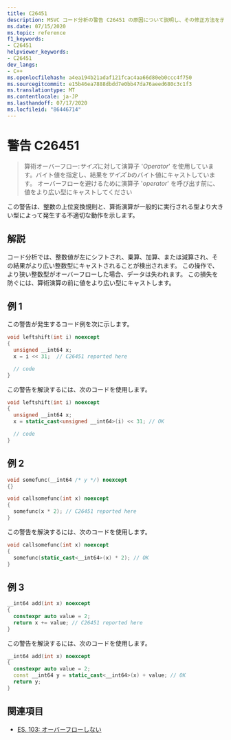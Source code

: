 ```yaml
---
title: C26451
description: MSVC コード分析の警告 C26451 の原因について説明し、その修正方法を示します。
ms.date: 07/15/2020
ms.topic: reference
f1_keywords:
- C26451
helpviewer_keywords:
- C26451
dev_langs:
- C++
ms.openlocfilehash: a4ea194b21adaf121fcac4aa66d80eb0ccc4f750
ms.sourcegitcommit: e15b46ea7888dbdd7e0bb47da76aeed680c3c1f3
ms.translationtype: MT
ms.contentlocale: ja-JP
ms.lasthandoff: 07/17/2020
ms.locfileid: "86446714"
---
```

# <a name="warning-c26451"></a>警告 C26451

> 算術オーバーフロー:*サイズ*に対して演算子 '*Operator*' を使用しています。バイト値を指定し、結果を*サイズ b*のバイト値にキャストしています。 オーバーフローを避けるために演算子 '*operator*' を呼び出す前に、値をより広い型にキャストしてください

この警告は、整数の上位変換規則と、算術演算が一般的に実行される型より大きい型によって発生する不適切な動作を示します。

## <a name="remarks"></a>解説

コード分析では、整数値が左にシフトされ、乗算、加算、または減算され、その結果がより広い整数型にキャストされることが検出されます。 この操作で、より狭い整数型がオーバーフローした場合、データは失われます。 この損失を防ぐには、算術演算の前に値をより広い型にキャストします。

## <a name="example-1"></a>例 1

この警告が発生するコード例を次に示します。

```cpp
void leftshift(int i) noexcept
{
  unsigned __int64 x;
  x = i << 31;  // C26451 reported here

  // code
}
```

この警告を解決するには、次のコードを使用します。

```cpp
void leftshift(int i) noexcept
{
  unsigned __int64 x;
  x = static_cast<unsigned __int64>(i) << 31; // OK

  // code
}
```

## <a name="example-2"></a>例 2

```cpp
void somefunc(__int64 /* y */) noexcept
{}

void callsomefunc(int x) noexcept
{
  somefunc(x * 2); // C26451 reported here
}
```

この警告を解決するには、次のコードを使用します。

```cpp
void callsomefunc(int x) noexcept
{
  somefunc(static_cast<__int64>(x) * 2); // OK
}
```

## <a name="example-3"></a>例 3

```cpp
__int64 add(int x) noexcept
{
  constexpr auto value = 2;
  return x += value; // C26451 reported here
}
```

この警告を解決するには、次のコードを使用します。

```cpp
__int64 add(int x) noexcept
{
  constexpr auto value = 2;
  const __int64 y = static_cast<__int64>(x) + value; // OK
  return y;
}
```

## <a name="see-also"></a>関連項目

- [ES. 103: オーバーフローしない](https://github.com/isocpp/CppCoreGuidelines/blob/master/CppCoreGuidelines.md#Res-overflow)
